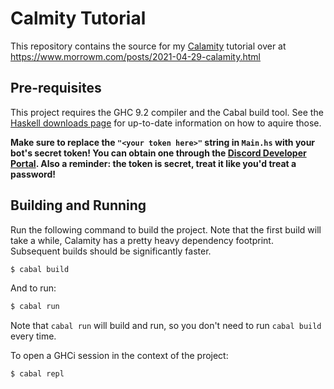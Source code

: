 # Calmity Tutorial

This repository contains the source for my [Calamity](https://hackage.haskell.org/package/calamity) tutorial over at https://www.morrowm.com/posts/2021-04-29-calamity.html

## Pre-requisites

This project requires the GHC 9.2 compiler and the Cabal build tool. See the [Haskell downloads page](https://www.haskell.org/downloads/) for up-to-date information on how to aquire those.

**Make sure to replace the `"<your token here>"` string in `Main.hs` with your bot's secret token! You can obtain one through the [Discord Developer Portal](https://discord.com/developers). Also a reminder: the token is secret, treat it like you'd treat a password!**

## Building and Running

Run the following command to build the project. Note that the first build will take a while, Calamity has a pretty heavy dependency footprint. Subsequent builds should be significantly faster.

```sh
$ cabal build
```

And to run:

```sh
$ cabal run
```

Note that `cabal run` will build and run, so you don't need to run `cabal build` every time.

To open a GHCi session in the context of the project:

```sh
$ cabal repl
```